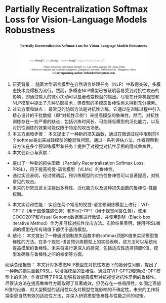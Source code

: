 # Partially Recentralization Softmax Loss for Vision-Language Models Robustness

<figure><img src="../.gitbook/assets/image (6) (1) (1) (1) (1) (1) (1) (1) (1) (1) (1) (1) (1) (1) (1) (1) (1) (1) (1) (1) (1) (1) (1) (1) (1) (1) (1) (1) (1) (1) (1) (1).png" alt=""><figcaption></figcaption></figure>

1. 研究背景： 随着大型语言模型在自然语言处理任务（NLP）中取得突破，多模态技术变得极为流行。然而，多模态NLP模型已被证明容易受到对抗性攻击的影响，即通过输入的微小扰动可以显著改变模型的输出。尽管在计算机视觉和NLP模型中提出了几种防御技术，但模型的多模态鲁棒性尚未得到充分探索。
2. 过去方案和缺点： 最常见的防御方法是对抗性训练，它通过在训练过程中引入精心设计的干扰数据（即“对抗性示例”）来提高模型的鲁棒性。然而，对抗性训练存在一些严重的缺点，包括训练时间长、可能降低模型的泛化能力，以及对抗性训练的效果可能仅限于特定的攻击场景。
3. 本文方案和步骤： 本文提出了一种新的损失函数，通过在微调过程中限制前K个softmax输出来减轻模型的脆弱性问题。通过一系列评估方法，作者观察到该方法在多个预训练模型和任务上提供了对视觉对抗性示例的隐式鲁棒性。
4. 本文创新点与贡献：

* 提出了一种新的损失函数（Partially Recentralization Softmax Loss, PRSL），用于提高视觉-语言模型（VLMs）的鲁棒性。
* 通过实验表明，经过微调后，预训练模型的对抗性鲁棒性可以显著提高，对抗常见的攻击。
* 未来的研究应该关注输出多样性、泛化能力以及这种损失函数的鲁棒性-性能权衡。

5. 本文实验和性能： 实验在两个常用的视觉-语言预训练模型上进行：ViT-GPT2（用于图像描述任务）和Blip2-OPT（用于视觉问答任务）。使用COCO2017和Visual Genome数据集进行微调，并使用BIM（Black-box Iterative Method）作为非目标对抗性攻击方法。实验结果表明，使用PRSL微调的模型在所有阈值下都优于基线模型。
6. 结论： 本文提出了一种通过限制损失函数中的softmax顶部K值来实现模型鲁棒性的方法。在多个视觉-语言预训练模型上的实验表明，该方法可以系统地提高模型的鲁棒性。未来将进行更深入的研究，包括适应性选择顶部K值、模型准确性与鲁棒性之间的权衡等方面。

阅读总结报告： 本文针对多模态NLP模型在对抗性攻击下的脆弱性问题，提出了一种新的损失函数PRSL，以增强模型的鲁棒性。通过在ViT-GPT2和Blip2-OPT模型上的实验，作者证明了PRSL能够有效提高模型对抗视觉对抗性示例的鲁棒性。尽管该方法在提高鲁棒性方面取得了显著成效，但仍存在一些局限性，如固定顶部K值的设置、对大型模型的适用性以及对模型性能影响的不确定性。未来的工作将探索更自然有效的适应性方法，并深入研究模型鲁棒性与性能之间的权衡。
